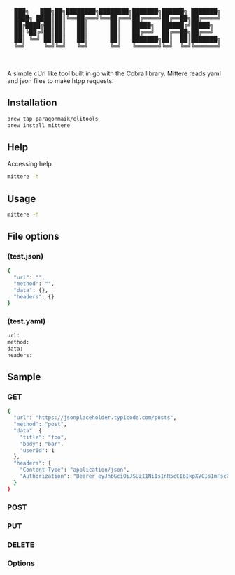 <div align="center">
  <pre>
███╗   ███╗██╗████████╗████████╗███████╗██████╗ ███████╗
████╗ ████║██║╚══██╔══╝╚══██╔══╝██╔════╝██╔══██╗██╔════╝
██╔████╔██║██║   ██║      ██║   █████╗  ██████╔╝█████╗  
██║╚██╔╝██║██║   ██║      ██║   ██╔══╝  ██╔══██╗██╔══╝  
██║ ╚═╝ ██║██║   ██║      ██║   ███████╗██║  ██║███████╗
╚═╝     ╚═╝╚═╝   ╚═╝      ╚═╝   ╚══════╝╚═╝  ╚═╝╚══════╝
                                                        
  </pre>
</div>

A simple cUrl like tool built in go with the Cobra library. Mittere reads yaml and json files to make htpp requests.

## Installation

```sh
brew tap paragonmaik/clitools
brew install mittere
```

## Help

Accessing help

```sh
mittere -h
```

## Usage

```sh
mittere -h
```

## File options

### (test.json)
```sh
{
  "url": "",
  "method": "",
  "data": {},
  "headers": {}
}
```

### (test.yaml)
```sh
url:
method:
data:
headers:
```

## Sample
### GET
```sh
{
  "url": "https://jsonplaceholder.typicode.com/posts",
  "method": "post",
  "data": {
    "title": "foo",
    "body": "bar",
    "userId": 1
  },
  "headers": {
    "Content-Type": "application/json",
    "Authorization": "Bearer eyJhbGciOiJSUzI1NiIsInR5cCI6IkpXVCIsImFscGhhIjpmYWxzZX0.eyJpc3MiOiJEaW5vQ2hpZXNhLmdpdGh1Yi5pbyIsInN1YiI6InRhbWFyYSIsImF1ZCI6ImF1ZHJleSIsImlhdCI6MTcwMTAwNjUzOSwiZXhwIjoxNzAxMDA3MTM5fQ.exFVyedz_UQHXbCG8OJq2Qbaeg36HE7uBt1dExOcL6UDA90Rb6w4G9IAjPXLgkLFpu_918zkiprbMSYqb8lOTS2LQ5oJV-6u4rOM-HmLjbsuL0VH_Y25XZsq9RtR0iJ7Ooz2m4H6QOTUqMo9mZ9lwRmj0UIbd3skRyEUwpiCYYmh--H8e-d2HUQUj2TVua5OqkUHsCPg83U2xnTaA1-7N_pEuII32wlWrRwrtpppd0j4gxgCSFxsuETMdv0POshGZgdRsDsiYIGJL2rCjsRPxTA6fkIcQ0K3WEdQg5BpVBFmCF6utAKnZUlxWmT4vCFCwoINTDyWaCjqWLsTj2uJ5g"
  }
}

```
### POST

### PUT

### DELETE

### Options

